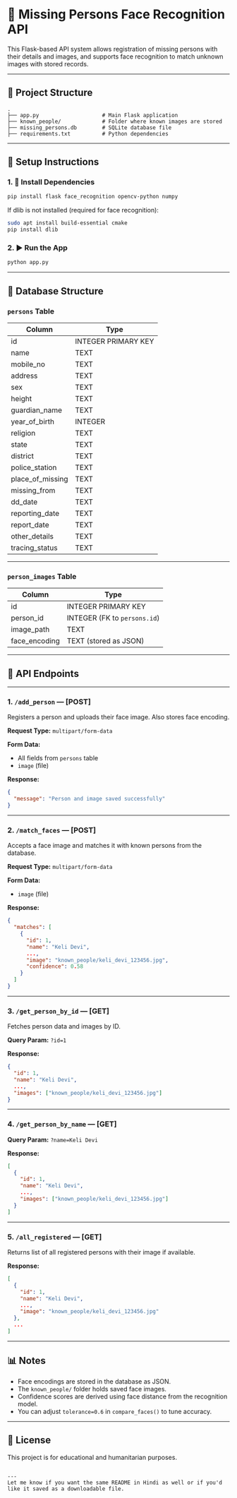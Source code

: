 # 🧠 Missing Persons Face Recognition API

This Flask-based API system allows registration of missing persons with their details and images, and supports face recognition to match unknown images with stored records.

---

## 📂 Project Structure

```
.
├── app.py                    # Main Flask application
├── known_people/             # Folder where known images are stored
├── missing_persons.db        # SQLite database file
├── requirements.txt          # Python dependencies
```

---

## 📀 Setup Instructions

### 1. 🔧 Install Dependencies

```bash
pip install flask face_recognition opencv-python numpy
```

If dlib is not installed (required for face recognition):

```bash
sudo apt install build-essential cmake
pip install dlib
```

### 2. ▶️ Run the App

```bash
python app.py
```

---

## 🧱 Database Structure

### `persons` Table

| Column             | Type                |
| ------------------ | ------------------- |
| id                 | INTEGER PRIMARY KEY |
| name               | TEXT                |
| mobile\_no         | TEXT                |
| address            | TEXT                |
| sex                | TEXT                |
| height             | TEXT                |
| guardian\_name     | TEXT                |
| year\_of\_birth    | INTEGER             |
| religion           | TEXT                |
| state              | TEXT                |
| district           | TEXT                |
| police\_station    | TEXT                |
| place\_of\_missing | TEXT                |
| missing\_from      | TEXT                |
| dd\_date           | TEXT                |
| reporting\_date    | TEXT                |
| report\_date       | TEXT                |
| other\_details     | TEXT                |
| tracing\_status    | TEXT                |

---

### `person_images` Table

| Column         | Type                         |
| -------------- | ---------------------------- |
| id             | INTEGER PRIMARY KEY          |
| person\_id     | INTEGER (FK to `persons.id`) |
| image\_path    | TEXT                         |
| face\_encoding | TEXT (stored as JSON)        |

---

## 📡 API Endpoints

---

### 1. `/add_person` — \[POST]

Registers a person and uploads their face image. Also stores face encoding.

**Request Type:** `multipart/form-data`

**Form Data:**

* All fields from `persons` table
* `image` (file)

**Response:**

```json
{
  "message": "Person and image saved successfully"
}
```

---

### 2. `/match_faces` — \[POST]

Accepts a face image and matches it with known persons from the database.

**Request Type:** `multipart/form-data`

**Form Data:**

* `image` (file)

**Response:**

```json
{
  "matches": [
    {
      "id": 1,
      "name": "Keli Devi",
      ...,
      "image": "known_people/keli_devi_123456.jpg",
      "confidence": 0.58
    }
  ]
}
```

---

### 3. `/get_person_by_id` — \[GET]

Fetches person data and images by ID.

**Query Param:** `?id=1`

**Response:**

```json
{
  "id": 1,
  "name": "Keli Devi",
  ...,
  "images": ["known_people/keli_devi_123456.jpg"]
}
```

---

### 4. `/get_person_by_name` — \[GET]

**Query Param:** `?name=Keli Devi`

**Response:**

```json
[
  {
    "id": 1,
    "name": "Keli Devi",
    ...,
    "images": ["known_people/keli_devi_123456.jpg"]
  }
]
```

---

### 5. `/all_registered` — \[GET]

Returns list of all registered persons with their image if available.

**Response:**

```json
[
  {
    "id": 1,
    "name": "Keli Devi",
    ...,
    "image": "known_people/keli_devi_123456.jpg"
  },
  ...
]
```

---

## 📊 Notes

* Face encodings are stored in the database as JSON.
* The `known_people/` folder holds saved face images.
* Confidence scores are derived using face distance from the recognition model.
* You can adjust `tolerance=0.6` in `compare_faces()` to tune accuracy.

---

## 📄 License

This project is for educational and humanitarian purposes.

```

---
Let me know if you want the same README in Hindi as well or if you'd like it saved as a downloadable file.

```
